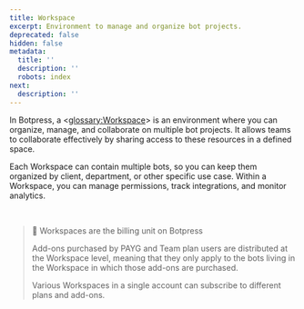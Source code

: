 ```yaml
---
title: Workspace
excerpt: Environment to manage and organize bot projects.
deprecated: false
hidden: false
metadata:
  title: ''
  description: ''
  robots: index
next:
  description: ''
---
```

In Botpress, a <<glossary:Workspace>> is an environment where you can organize, manage, and collaborate on multiple bot projects. It allows teams to collaborate effectively by sharing access to these resources in a defined space.

Each Workspace can contain multiple bots, so you can keep them organized by client, department, or other specific use case. Within a Workspace, you can manage permissions, track integrations, and monitor analytics.

<br />

> 📘 Workspaces are the billing unit on Botpress
> 
> Add-ons purchased by PAYG and Team plan users are distributed at the Workspace level, meaning that they only apply to the bots living in the Workspace in which those add-ons are purchased. 
> 
> Various Workspaces in a single account can subscribe to different plans and add-ons.